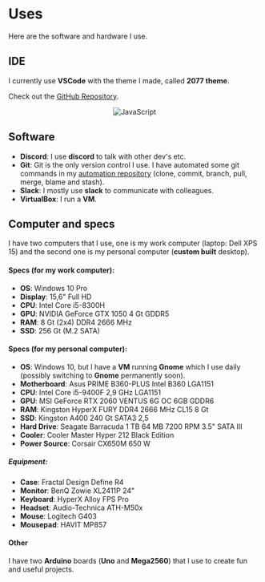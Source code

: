 # Uses

Here are the software and hardware I use.

## IDE

I currently use **VSCode** with the theme I made, called **2077 theme**.

Check out the [GitHub Repository](https://github.com/endormi/vscode-2077-theme).

<p align="center">
<img src="https://user-images.githubusercontent.com/39559256/71638885-b43dd100-2c74-11ea-82b3-854d8418c9f5.PNG" alt="JavaScript">
</p>

## Software

- **Discord**: I use **discord** to talk with other dev's etc.
- **Git**: Git is the only version control I use. I have automated some git commands in my [automation repository](https://github.com/endormi/automation/blob/master/git-commands/commands.py) (clone, commit, branch, pull, merge, blame and stash).
- **Slack**: I mostly use **slack** to communicate with colleagues.
- **VirtualBox**: I run a **VM**.

## Computer and specs

I have two computers that I use, one is my work computer (laptop: Dell XPS 15) and the second one is my personal computer (**custom built** desktop).

#### **Specs** (for my work computer):

- **OS**: Windows 10 Pro
- **Display**: 15,6" Full HD
- **CPU**: Intel Core i5-8300H
- **GPU**: NVIDIA GeForce GTX 1050 4 Gt GDDR5
- **RAM**: 8 Gt (2x4) DDR4 2666 MHz
- **SSD**: 256 Gt (M.2 SATA)

#### **Specs** (for my personal computer):

- **OS**: Windows 10, but I have a **VM** running **Gnome** which I use daily (possibly switching to **Gnome** permanently soon).
- **Motherboard**: Asus PRIME B360-PLUS Intel B360 LGA1151
- **CPU**: Intel Core i5-9400F 2,9 GHz LGA1151
- **GPU**: MSI GeForce RTX 2060 VENTUS 6G OC 6GB GDDR6
- **RAM**: Kingston HyperX FURY DDR4 2666 MHz CL15 8 Gt
- **SSD**: Kingston A400 240 Gt SATA3 2,5
- **Hard Drive**: Seagate Barracuda 1 TB 64 MB 7200 RPM 3.5" SATA III
- **Cooler**: Cooler Master Hyper 212 Black Edition
- **Power Source**: Corsair CX650M 650 W

##### Equipment:

- **Case**: Fractal Design Define R4
- **Monitor**: BenQ Zowie XL2411P 24"
- **Keyboard**: HyperX Alloy FPS Pro
- **Headset**: Audio-Technica ATH-M50x
- **Mouse**: Logitech G403
- **Mousepad**: HAVIT MP857

#### Other

I have two **Arduino** boards (**Uno** and **Mega2560**) that I use to create fun and useful projects.
